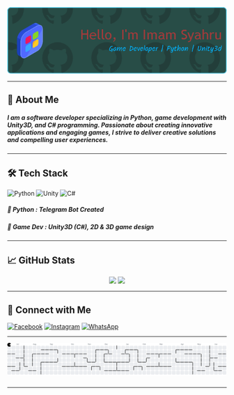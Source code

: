 <div align="center">
  <img src="Header/Github-Header.png" alt="Header Image" width="800"/>
</div>

---

## 🤵 About Me

##### I am a software developer specializing in Python, game development with Unity3D, and C# programming. Passionate about creating innovative applications and engaging games, I strive to deliver creative solutions and compelling user experiences.

---

## 🛠️ Tech Stack
![Python](https://img.shields.io/badge/Python-3776AB?style=for-the-badge&logo=python&logoColor=white) ![Unity](https://img.shields.io/badge/Unity-100000?style=for-the-badge&logo=unity&logoColor=white) ![C#](https://img.shields.io/badge/C%23-239120?style=for-the-badge&logo=csharp&logoColor=white)

##### 🧠 Python : Telegram Bot Created
#####  💼 Game Dev : Unity3D (C#), 2D & 3D game design

---

## 📈 GitHub Stats
<p align="center">
  <img src="https://github-readme-stats.vercel.app/api?username=ImamSr01&show_icons=true&theme=tokyonight" height="165">
  <img src="https://github-readme-stats.vercel.app/api/top-langs/?username=ImamSr01&layout=compact&theme=tokyonight" height="165">
</p>

---

## 🔗 Connect with Me
[![Facebook](https://img.shields.io/badge/Facebook-1877F2?style=for-the-badge&logo=facebook&logoColor=white)](https://www.facebook.com/imam.syahru.716) [![Instagram](https://img.shields.io/badge/Instagram-E4405F?style=for-the-badge&logo=instagram&logoColor=white)](https://www.instagram.com/imam_s221) [![WhatsApp](https://img.shields.io/badge/WhatsApp-25D366?style=for-the-badge&logo=WhatsApp&logoColor=white)](https://wa.me/6283117472113)

---

<picture>
  <source media="(prefers-color-scheme: dark)" srcset="https://raw.githubusercontent.com/ImamSr01/ImamSr01/output/pacman-contribution-graph-dark.svg">
  <source media="(prefers-color-scheme: light)" srcset="https://raw.githubusercontent.com/ImamSr01/ImamSr01/output/pacman-contribution-graph.svg">
  <img alt="pacman contribution graph" src="https://raw.githubusercontent.com/ImamSr01/ImamSr01/output/pacman-contribution-graph.svg">
</picture>

###

---
